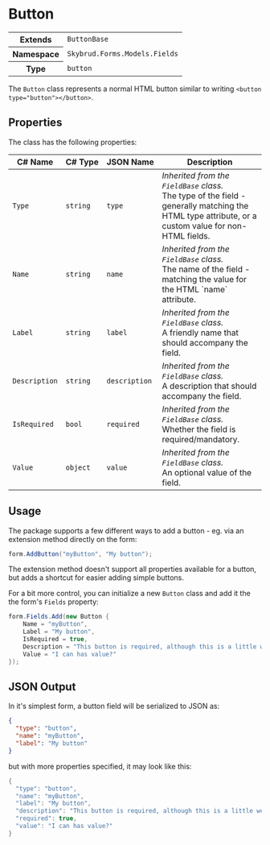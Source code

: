 # Button

<table class="table details">
    <tr>
        <th>Extends</th>
        <td><code>ButtonBase</code></td>
    </tr>
    <tr>
        <th>Namespace</th>
        <td><code>Skybrud.Forms.Models.Fields</code></td>
    </tr>
    <tr>
        <th>Type</th>
        <td><code>button</code></td>
    </tr>
</table>

The `Button` class represents a normal HTML button similar to writing `<button type="button"></button>`.

## Properties

The class has the following properties:

<table class="table list border">
    <thead>
        <tr>
            <th>C#&nbsp;Name</th>
            <th>C#&nbsp;Type</th>
            <th>JSON&nbsp;Name</th>
            <th>Description</th>
        </tr>
    </thead>
    <tbody>
        <tr>
            <td><code>Type</code></td>
            <td><code>string</code></td>
            <td><code>type</code></td>
            <td>
                <em>Inherited from the <code>FieldBase</code> class.</em><br />
                The type of the field - generally matching the HTML <c>type</c> attribute, or a custom value for non-HTML fields.
            </td>
        </tr>
        <tr>
            <td><code>Name</code></td>
            <td><code>string</code></td>
            <td><code>name</code></td>
            <td>
                <em>Inherited from the <code>FieldBase</code> class.</em><br />
                The name of the field - matching the value for the HTML `name` attribute.
            </td>
        </tr>
        <tr>
            <td><code>Label</code></td>
            <td><code>string</code></td>
            <td><code>label</code></td>
            <td>
                <em>Inherited from the <code>FieldBase</code> class.</em><br />
                A friendly name that should accompany the field.
            </td>
        </tr>
        <tr>
            <td><code>Description</code></td>
            <td><code>string</code></td>
            <td><code>description</code></td>
            <td>
                <em>Inherited from the <code>FieldBase</code> class.</em><br />
                A description that should accompany the field.
            </td>
        </tr>
        <tr>
            <td><code>IsRequired</code></td>
            <td><code>bool</code></td>
            <td><code>required</code></td>
            <td>
                <em>Inherited from the <code>FieldBase</code> class.</em><br />
                Whether the field is required/mandatory.
            </td>
        </tr>
        <tr>
            <td><code>Value</code></td>
            <td><code>object</code></td>
            <td><code>value</code></td>
            <td>
                <em>Inherited from the <code>FieldBase</code> class.</em><br />
                An optional value of the field.
            </td>
        </tr>
    </tbody>
</table>

## Usage

The package supports a few different ways to add a button - eg. via an extension method directly on the form:

```csharp
form.AddButton("myButton", "My button");
```

The extension method doesn't support all properties available for a button, but adds a shortcut for easier adding simple buttons.

For a bit more control, you can initialize a new `Button` class and add it the the form's `Fields` property:

```csharp
form.Fields.Add(new Button {
    Name = "myButton",
    Label = "My button",
    IsRequired = true,
    Description = "This button is required, although this is a little weird for a button.",
    Value = "I can has value?"
});
```

## JSON Output

In it's simplest form, a button field will be serialized to JSON as:

```json
{
  "type": "button",
  "name": "myButton",
  "label": "My button"
}
```

but with more properties specified, it may look like this:

```csharp
{
  "type": "button",
  "name": "myButton",
  "label": "My button",
  "description": "This button is required, although this is a little weird for a button.",
  "required": true,
  "value": "I can has value?"
}
```
